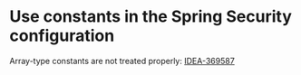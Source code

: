 # Use constants in the Spring Security configuration
Array-type constants are not treated properly:
[IDEA-369587](https://youtrack.jetbrains.com/issue/IDEA-369587/Spring-Security-array-type-constants-are-not-supported-as-paths-roles-in-security-configrations)
